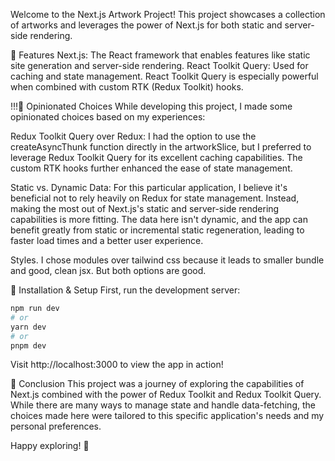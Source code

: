 Welcome to the Next.js Artwork Project! 
This project showcases a collection of artworks and leverages the power of Next.js for both static and server-side rendering.

🚀 Features
Next.js: The React framework that enables features like static site generation and server-side rendering. 
React Toolkit Query: Used for caching and state management. React Toolkit Query is especially powerful when combined with custom RTK (Redux Toolkit) hooks.

!!!🧐 Opinionated Choices
While developing this project, I made some opinionated choices based on my experiences:

Redux Toolkit Query over Redux: I had the option to use the createAsyncThunk function directly in the artworkSlice, but I preferred to leverage Redux Toolkit Query for its excellent caching capabilities. The custom RTK hooks further enhanced the ease of state management.

Static vs. Dynamic Data: For this particular application, I believe it's beneficial not to rely heavily on Redux for state management. Instead, making the most out of Next.js's static and server-side rendering capabilities is more fitting. The data here isn't dynamic, and the app can benefit greatly from static or incremental static regeneration, leading to faster load times and a better user experience.

Styles. I chose modules over tailwind css because it leads to smaller bundle and good, clean jsx. But both options are good.

🚧 Installation & Setup
First, run the development server:

```bash
npm run dev
# or
yarn dev
# or
pnpm dev
```

Visit http://localhost:3000 to view the app in action!

📝 Conclusion
This project was a journey of exploring the capabilities of Next.js combined with the power of Redux Toolkit and Redux Toolkit Query. While there are many ways to manage state and handle data-fetching, the choices made here were tailored to this specific application's needs and my personal preferences.

Happy exploring! 🎉
